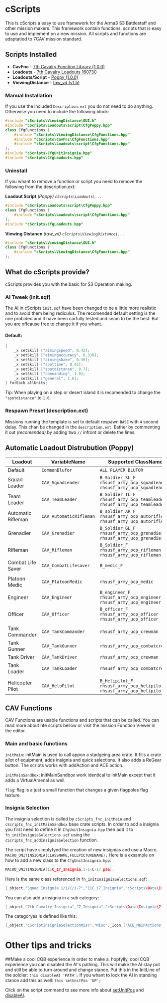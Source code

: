 # cScripts
This is cScripts a easy to use framework for the Arma3 S3 Battlestaff and other mission makers. This framework contain functions, scripts that is easy to use and implement on a new mission. All scripts and functions are adaptatied to 7CAV mission standard.

## Scripts Installed
- **CavFnc**                    -   <a href="https://7cav.us/">7th Cavalry Function Library (1.0.0)</a>
- **Loadouts**                  -   <a href="https://7cav.us/">7th Cavalry Loadouts 160730</a>
- **Loadouts/Script**           -   <a href="https://github.com/BaerMitUmlaut/Poppy">Poppy (1.0.0)</a>
- **ViewingDistance**           -   <a href="http://www.armaholic.com/page.php?id=19751">taw_vd (v1.5)</a>

### Manual Installation
If you use the included `Description.ext` you do not need to do anything.
Otherwise you need to include the following block:
``` c++
#include "cScripts\ViewingDistance\GUI.h"
#include "cScripts\Loadouts\script\CfgPoppy.hpp"
class CfgFunctions {
    #include "cScripts\ViewingDistance\CfgFunctions.hpp"
    #include "cScripts\CavFnc\CfgFunctions.hpp"
    #include "cScripts\Loadouts\script\CfgFunctions.hpp"
};
#include "cScripts\CfgUnitInsignia.hpp"
#include "cScripts\CfgLoadouts.hpp"
```

### Uninstall
If you whant to remove a function or script you need to remove the following from the description.ext:

**Loadout Script** *(Poppy) `cScripts\Loadouts\...`*
``` c++
#include "cScripts\Loadouts\script\CfgPoppy.hpp"
class CfgFunctions {
    #include "cScripts\Loadouts\script\CfgFunctions.hpp"
};
#include "cScripts\CfgLoadouts.hpp"
```

**Viewing Distance** *(taw_vd) `cScripts\ViewingDistance\...`*
``` c++
#include "cScripts\ViewingDistance\GUI.h"
class CfgFunctions {
    #include "cScripts\ViewingDistance\CfgFunctions.hpp"
};
```
## What do cScripts provide?
cScripts provides you with the basic for S3 Operation making.

### AI Tweek (init.sqf)
The AI in cScripts `init.sqf` have been changed to be a little more realistic and to avoid them being rediculus. The recomended default setting is the one probided and it have been carfully tested and seam to be the best. But you are offcause free to change it if you whant.

#### Default:
``` c++
{
    _x setSkill ["aimingspeed", 0.42];
    _x setSkill ["aimingaccuracy", 0.338];
    _x setSkill ["aimingshake", 0.36];
    _x setSkill ["spottime", 0.42];
    _x setSkill ["spotdistance", 0.7];
    _x setSkill ["commanding", 1.0];
    _x setSkill ["general", 1.0];
} forEach allUnits;
```
Tip:
When playing on a step or desert island it is recomended to change the `"spotdistance"` to `1.0`.

### Respawn Preset (description.ext)
Missions running the template is set to default respawn `BASE` with `4` second delay. This chan be changed in the `description.ext`. Eather by commenting it out *(recomended)* by adding two `//` infront or delete the lines.

## Automatic Loadout Distrubution (Poppy)

| Loadout             | VariableName            | Supported ClassNames                                                              |
|---------------------|-------------------------|-----------------------------------------------------------------------------------|
| Default             | `CommonBlufor`          | `ALL PLAYER BLUFOR`                                                               |
| Squad Leader        | `CAV_SquadLeader`       | `B_Soldier_SL_F` `rhsusf_army_ocp_squadleader` `rhsusf_army_ucp_squadleader`      |
| Team Leader         | `CAV_TeamLeader`        | `B_Soldier_TL_F` `rhsusf_army_ocp_teamleader` `rhsusf_army_ucp_teamleader`        |
| Automatic Rifleman  | `CAV_AutomaticRifleman` | `B_soldier_AR_F` `rhsusf_army_ocp_autorifleman` `rhsusf_army_ucp_autorifleman`    |
| Grenadier           | `CAV_Grenadier`         | `B_Soldier_GL_F` `rhsusf_army_ocp_grenadier` `rhsusf_army_ucp_grenadier`          |
| Rifleman            | `CAV_Rifleman`          | `B_Soldier_F` `rhsusf_army_ocp_rifleman` `rhsusf_army_ucp_rifleman`               |
| Combat Life Saver   | `CAV_CombatLifesaver`   | `B_medic_F`                                                                       |
|                     |                         |                                                                                   |
| Platoon Medic       | `CAV_PlatoonMedic`      | `rhsusf_army_ocp_medic`                                                           |
| Engineer            | `CAV_Engineer`          | `B_engineer_F` `rhsusf_army_ocp_engineer` `rhsusf_army_ucp_engineer`              |
| Officer             | `CAV_Officer`           | `B_officer_F` `rhsusf_army_ocp_officer` `rhsusf_army_ucp_officer`                 |
|                     |                         |                                                                                   |
| Tank Commander      | `CAV_TankCommander`     | `rhsusf_army_ucp_crewman`                                                         |
| Tank Gunner         | `CAV_TankGunner`        | `rhsusf_army_ucp_combatcrewman`                                                   |
| Tank Driver         | `CAV_TankDriver`        | `rhsusf_army_ocp_crewman`                                                         |
| Tank Loader         | `CAV_TankLoader`        | `rhsusf_army_ocp_combatcrewman`                                                   |
|                     |                         |                                                                                   |
| Helicopter Pilot    | `CAV_HeloPilot`         | `B_Helipilot_F` `rhsusf_army_ocp_helipilot` `rhsusf_army_ucp_helipilot`           |


## CAV Functions
CAV Functions are usable functions and scripts that can be called. You can read more about hte scripts bellow or visit the mission Function Viewer in the editor.

### Main and basic functions
`initMain`: initMain is used to call appon a stadgeing area crate. It fills a crate allot of equipment, adds insignia and quick selections. It also adds a ReGear button. The scripts works with addAction and ACE action.

`initMainSandbox`: initMainSandbox work identical to initMain except that it adds a VirtualArsenal as well.

`flag`: flag is a just a small function that changes a given flagpoles flag texture.

### Insignia Selection
The insignia selection is called by `cScripts_fnc_initMain` and `cScripts_fnc_initMainSandbox` base crate scripts. In order to add a insignia you first need to define it in `CfgUnitInsignia.hpp` then add it to `fn_initInsigniaSelections.sqf` using the `cScripts_fnc_addInsigniaSelection` function.

The script have simplyfyed the creation of new insignias and use a Macro. `MACRO_UNITINSIGNIA(CLASSNAME,FULLPICTURENAME);` Here is a exsample on how to add a new class to the `CfgUnitInsignia.hpp`:
``` c++
MACRO_UNITINSIGNIA(11C_17_Insignia,1-1-C-17.paa);
```
Here is the same class referenced in `fn_initInsigniaSelections.sqf`:
``` c++
[_object,"Squad Insignia 1/1/C/1-7","11C_17_Insignia","cScripts\Data\Insignia\1-1-C-17.paa"] call FUNC(addInsigniaSelection);
```
You can also add a insignia in a sub category:
``` c++
[_object,"7th Cavalry Insignia","7_Insignia","cScripts\Data\Insignia\7.paa",['ACE_MainActions','cScriptInsigniaSelectionMenu','cScriptInsigniaSelectionMisc']] call FUNC(addInsigniaSelection);
```

The categoryes is defined like this:
``` c++
[_object,"cScriptInsigniaSelectionMisc","Misc",_Icon,["ACE_MainActions","cScriptInsigniaSelectionMenu"]] call FUNC(addAceCategory);
```

# Other tips and tricks
##Make a cool CQB experience
In order to make a, hopfylly, cool CQB experience you can disabled the AI's pathing. This will make the AI stay put and still be able to turn around and change stance.
Put this in the InitLine of the soldier: `this disableAI 'PATH';`
If you whant to lock the AI in standing stance add this as well: `this setUnitPos 'UP';`

Click on the script command to see more info about [setUnitPos](https://community.bistudio.com/wiki/setUnitPos) and [disableAI](https://community.bistudio.com/wiki/disableAI).


